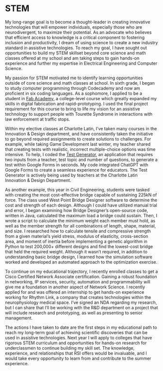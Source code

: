 # STEM

My long-range goal is to become a thought-leader in creating innovative technologies that will empower individuals, especially those who are neurodivergent, to maximize their potential. As an advocate who believes that efficient access to knowledge is a critical component to fostering inclusion and productivity, I dream of using science to create a new industry standard in assistive technologies. To reach my goal, I have sought out opportunities to build my STEM skillset beyond core science and math classes offered at my school and am taking steps to gain hands-on experience and further my expertise in Electrical Engineering and Computer Science. 

My passion for STEM motivated me to identify learning opportunities outside of core science and math classes at school. In sixth grade, I began to study computer programming through Codecademy and now am proficient in six coding languages. As a sophomore, I applied to be a student in [Fab Academy](./fab-academy/index.md), a college-level course which greatly expanded my skills in digital fabrication and rapid-prototyping. I used the final project requirement for this course to bring to life my vision for an assistive technology to support people with Tourette Syndrome in interactions with law enforcement at traffic stops. 

Within my elective classes at Charlotte Latin, I’ve taken many courses in the Innovation & Design department, and have consistently taken the initiative to go beyond required assignments to create solutions to challenges. For example, while taking Game Development last winter, my teacher shared that creating tests with realistic, incorrect multiple-choice options was time intensive. To help, I coded the [Test Generator](./test-generator/index.md), an application that requires two inputs from a teacher, test topic and number of questions, to generate a test within Google Forms in seconds. My code integrated ChatGPT with Google Forms to create a seamless experience for educators. The Test Generator is actively being used by teachers at the Charlotte Latin Innovation & Design Department. 

As another example, this year in Civil Engineering, students were tasked with creating the most cost-effective bridge capable of sustaining 225kN of force. The class used West Point Bridge Designer software to determine the cost and strength of each design. Although I could have utilized manual trial and error, I began examining how Bridge Designer’s open-source code, written in Java, calculated the maximum load a bridge could sustain. Then, I wrote a script to calculate the minimum weight each member must hold, as well as the member strength for all combinations of length, shape, material, and size. I researched how to calculate tensile and compressive strength from a given material’s yield stress, modulus of elasticity, cross-section area, and moment of inertia before implementing a genetic algorithm in Python to test 200,000+ different designs and find the lowest-cost bridge that held the required weight. Although it wasn’t required, in addition to understanding basic bridge design, I learned how the simulation software worked and developed an automated approach to the optimization exercise. 

To continue on my educational trajectory, I recently enrolled classes to get a Cisco Certified Network Associate certification. Gaining a robust foundation in networking, IP services, security, automation and programmability will give me a foundation in another aspect of Network Science. I recently applied for and was offered an internship to get hands-on experience working for Rhythm Link, a company that creates technologies within the neurophysiology medical space. I’ve signed an NDA regarding my research, but I can share that I’ll be working with the R&D department on a project that will include research and prototyping, as well as presenting to senior management. 

The actions I have taken to date are the first steps in my educational path to reach my long-term goal of achieving scientific discoveries that can be used in assistive technologies. Next year I will apply to colleges that have rigorous STEM curriculum and opportunities for hands-on research for underclassmen to continue building my skill set. The knowledge, experience, and relationships that RSI offers would be invaluable, and I would take every opportunity to learn from and contribute to the summer experience. 
